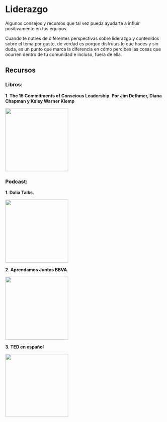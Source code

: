 # Liderazgo

Algunos consejos y recursos que tal vez pueda ayudarte a influir positivamente en tus equipos.

Cuando te nutres de diferentes perspectivas sobre liderazgo y contenidos sobre el tema por gusto, de verdad es porque disfrutas lo que haces y sin duda, es un punto que marca la diferencia en cómo percibes las cosas que ocurren dentro de tu comunidad e incluso, fuera de ella.

## Recursos

### Libros:
**1. The 15 Commitments of Conscious Leadership. Por Jim Dethmer, Diana Chapman y Kaley Warner Klemp**

<img src="https://th.bing.com/th/id/OIP.m-fV24ULgCTHEhbY71VPzwHaK2?rs=1&pid=ImgDetMain" width="200">


### Podcast:
**1.  Dalia Talks.**

<img src="https://i.scdn.co/image/ab6765630000ba8ada84464fe399234841a13faa" width="200">


**2. Aprendamos Juntos BBVA.**

<img src="https://i.scdn.co/image/ab6765630000ba8a4244aac5d4fcc3bcaac091d3" width="200">

**3. TED en español**

<img src="https://pi.tedcdn.com/r/pb-assets.tedcdn.com/system/baubles/files/000/007/470/original/TED_en_Espanol_Podcast.png?1552317694?w=320" width="200">